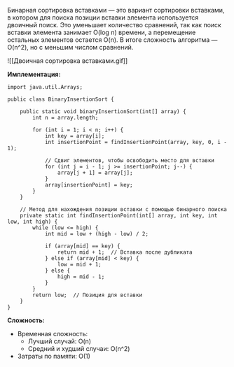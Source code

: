 Бинарная сортировка вставками — это вариант сортировки вставками, в котором для поиска позиции вставки элемента используется двоичный поиск. Это уменьшает количество сравнений, так как поиск вставки элемента занимает O(log n) времени, а перемещение остальных элементов остается O(n). В итоге сложность алгоритма — O(n^2), но с меньшим числом сравнений.


![[Двоичная сортировка вставками.gif]]

**Имплементация:**

```
import java.util.Arrays;

public class BinaryInsertionSort {

    public static void binaryInsertionSort(int[] array) {
        int n = array.length;
		
        for (int i = 1; i < n; i++) {
            int key = array[i];
            int insertionPoint = findInsertionPoint(array, key, 0, i - 1);
			
            // Сдвиг элементов, чтобы освободить место для вставки
            for (int j = i - 1; j >= insertionPoint; j--) {
                array[j + 1] = array[j];
            }
            array[insertionPoint] = key;
        }
    }

    // Метод для нахождения позиции вставки с помощью бинарного поиска
    private static int findInsertionPoint(int[] array, int key, int low, int high) {
        while (low <= high) {
            int mid = low + (high - low) / 2;
			
            if (array[mid] == key) {
                return mid + 1;  // Вставка после дубликата
            } else if (array[mid] < key) {
                low = mid + 1;
            } else {
                high = mid - 1;
            }
        }
        return low;  // Позиция для вставки
    }
}
```


**Сложность:**

- Временная сложность:
	- Лучший случай: O(n)
	- Средний и худший случаи: O(n^2)
- Затраты по памяти: O(1)